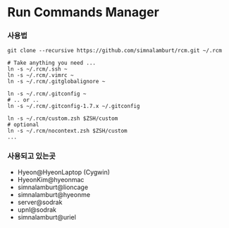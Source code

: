 Run Commands Manager
=====

### 사용법
```
git clone --recursive https://github.com/simnalamburt/rcm.git ~/.rcm

# Take anything you need ...
ln -s ~/.rcm/.ssh ~
ln -s ~/.rcm/.vimrc ~
ln -s ~/.rcm/.gitglobalignore ~

ln -s ~/.rcm/.gitconfig ~
# .. or ..
ln -s ~/.rcm/.gitconfig-1.7.x ~/.gitconfig

ln -s ~/.rcm/custom.zsh $ZSH/custom
# optional
ln -s ~/.rcm/nocontext.zsh $ZSH/custom
...
```

### 사용되고 있는곳

* Hyeon@HyeonLaptop (Cygwin)
* HyeonKim@hyeonmac
* simnalamburt@lioncage
* simnalamburt@hyeonme
* server@sodrak
* upnl@sodrak
* simnalamburt@uriel
